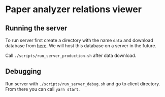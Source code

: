 # Paper analyzer relations viewer

## Running the server
To run server first create a directory with the name `data` and 
download database from [here](https://drive.google.com/open?id=13ECQHnNMcJXqxHAIJJwNu5s7drHXL0Sa). 
We will host this database on a server in the future.

Call `./scripts/run_server_production.sh` after data download.

## Debugging
Run server with `./scripts/run_server_debug.sh` and go to client directory. From there you can call `yarn start`.

